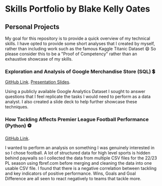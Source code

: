 # **Skills Portfolio by Blake Kelly Oates**
## **Personal Projects**
My goal for this repository is to provide a quick overview of my technical skills. I have opted to provide some short analyses that I created by myself, rather than including work such as the famous Kaggle Titanic Dataset :smile: So please consider this to be a "Proof of Competency" rather than an exhaustive showcase of my skills.
### **Exploration and Analysis of Google Merchandise Store (SQL) :heavy_dollar_sign:**
[GitHub Link](https://github.com/blakedata/BlakeCV/blob/b63bc683df0ef624e9fd4dea7c03c1c60fe275f6/MerchandiseStoreAnalysis.sql). [Presentation Slides](https://github.com/blakedata/BlakeCV/blob/9d1d99b8d9186ade1a1c60b47e202eeb72d0ecb2/GoogleMerchandiseStoreAssessment.pdf).

Using a publicly available Google Analytics Dataset I sought to answer questions that I feel replicate the tasks I would need to perform as a data analyst. I also created a slide deck to help further showcase these techniques.

### **How Tackling Affects Premier League Football Performance (Python) :soccer:**
[GitHub Link](https://github.com/blakedata/BlakeCV/blob/093d38019aed589bb7acd868a2601668b7bbe0a5/How%20Tackling%20Affects%20Premier%20League%20Football%20Performance.ipynb).

I wanted to perform an analysis on something I was genuinely interested in so I chose football. A lot of structured data for high level sports is hidden behind paywalls so I collected the data from multiple CSV files for the 22/23 PL season using fbref.com before merging and cleaning the data into one usable CSV file.
I found that there is a negative correlation between tackling and key indicators of positive performance. Wins, Goals and Goal Difference are all seen to react negatively to teams that tackle more.
